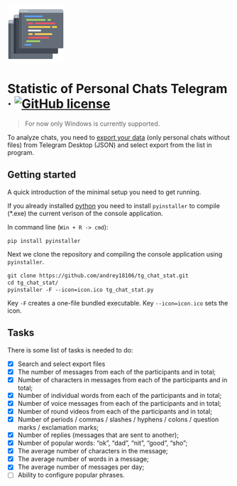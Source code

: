 ![Logo of the project](./logo.png)

# Statistic of Personal Chats Telegram &middot; [![GitHub license](https://img.shields.io/badge/license-ISC-blue.svg?style=flat-square)](https://github.com/andrey18106/tg_chat_stat/blob/master/LICENSE)
> For now only Windows is currently supported.

To analyze chats, you need to [export your data](https://telegram.org/blog/export-and-more) (only personal chats without files) from Telegram Desktop (JSON) and select export from the list in program.

## Getting started

A quick introduction of the minimal setup you need to get running.

If you already installed [python](https://www.python.org/downloads/) you need to install `pyinstaller` to compile (*.exe) the current verison of the console application.

In command line (`Win + R -> cmd`):

```shell
pip install pyinstaller
```

Next we clone the repository and compiling the console application using `pyinstaller`.

```shell
git clone https://github.com/andrey18106/tg_chat_stat.git
cd tg_chat_stat/
pyinstaller -F --icon=icon.ico tg_chat_stat.py
```

Key `-F` creates a one-file bundled executable.
Key `--icon=icon.ico` sets the icon.

## Tasks

There is some list of tasks is needed to do:

- [x] Search and select export files
- [x] The number of messages from each of the participants and in total;
- [x] Number of characters in messages from each of the participants and in total;
- [x] Number of individual words from each of the participants and in total;
- [x] Number of voice messages from each of the participants and in total;
- [x] Number of round videos from each of the participants and in total;
- [x] Number of periods / commas / slashes / hyphens / colons / question marks / exclamation marks;
- [x] Number of replies (messages that are sent to another);
- [x] Number of popular words: “ok”, “dad”, “nit”, “good”, “sho”;
- [x] The average number of characters in the message;
- [x] The average number of words in a message;
- [x] The average number of messages per day;
- [ ] Ability to configure popular phrases.
